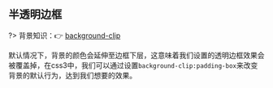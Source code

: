 ## 半透明边框

?> 背景知识：:point_right: [background-clip](https://developer.mozilla.org/zh-CN/docs/Web/CSS/background-clip)

默认情况下，背景的颜色会延伸至边框下层，这意味着我们设置的透明边框效果会被覆盖掉，在css3中，我们可以通过设置`background-clip:padding-box`来改变背景的默认行为，达到我们想要的效果。

<vuep template="#demo1"></vuep>

<script v-pre type="text/x-template" id="demo1">
<style>
  main{
    width: 100%;
    padding: 60px 80px 80px;
    /* background: #4fc08d; */
    background: #b4a078;
  }
  div{
    padding: 12px;
    margin: 20px auto;
    background: white;
    background-clip: padding-box;
    border: 10px solid hsla(0, 0%, 100%, .5);
  }
  label{
    color: #f4f0ea;
  }
  input:checked ~ div{
    background-clip: border-box;
  }
</style>
<template>
  <main>
    <input id="ck" type="checkbox" />
    <label for="ck">border-box(默认)</label>
    <div>A paragraph of filler text. La la la de dah de dah de dah de la.</div>
  </main>
</template>
<script>  
</script>
</script>
